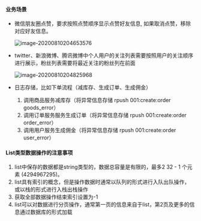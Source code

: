 #### 业务场景

+ 微信朋友圈点赞，要求按照点赞顺序显示点赞好友信息, 如果取消点赞，移除对应好友信息。

  ![image-20200810204653576](C:\Users\星星\AppData\Roaming\Typora\typora-user-images\image-20200810204653576.png)

+ twitter、新浪微博、腾讯微博中个人用户的关注列表需要按照用户的关注顺序进行展示，粉丝列表需要将最近关注的粉丝列在前面

  ![image-20200810204825968](C:\Users\星星\AppData\Roaming\Typora\typora-user-images\image-20200810204825968.png)

+ 日志存储，比如下单流程（减库存、生成订单、生成佣金）
  1. 调用商品服务减库存（将异常信息存储 rpush 001:create:order goods_error）
  2. 调用订单服务服务生成订单（将异常信息存储 rpush 001:create:order order_error）
  3. 调用用户服务生成佣金（将异常信息存储 rpush 001:create:order user_error）

#### List类型数据操作的注意事项

1. list中保存的数据都是string类型的，数据总容量是有限的，最多2 32 - 1 个元素 (4294967295)。 
2. list具有索引的概念，但是操作数据时通常以队列的形式进行入队出队操作，或以栈的形式进行入栈出栈操作
3. 获取全部数据操作结束索引设置为-1 
4. list可以对数据进行分页操作，通常第一页的信息来自于list，第2页及更多的信息通过数据库的形式加载